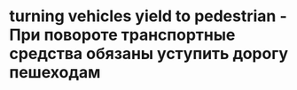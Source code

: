 # turning vehicles yield to pedestrian - При повороте транспортные средства обязаны уступить дорогу пешеходам
